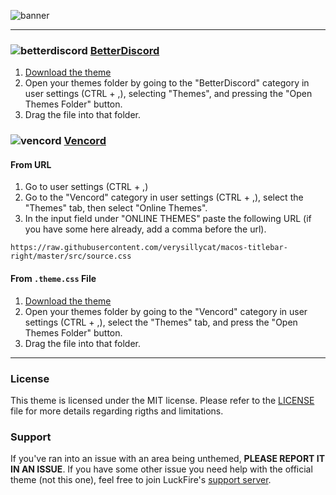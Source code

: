 ![banner](https://files.catbox.moe/jk1vld.png)

---

### ![betterdiscord](https://discord-extensions.github.io/assets/icons/betterdiscord.png) **[BetterDiscord](https://betterdiscord.app)**
1. [Download the theme](https://github.com/verysillycat/macos-titlebar-right/releases/download/V2.1/macos-titlebar-right.theme.css)
2. Open your themes folder by going to the "BetterDiscord" category in user settings (CTRL + ,), selecting "Themes", and pressing the "Open Themes Folder" button.
3. Drag the file into that folder.

### ![vencord](https://discord-extensions.github.io/assets/icons/vencord.gif) **[Vencord](https://github.com/Vendicated/Vencord)**
#### From URL
1. Go to user settings (CTRL + ,)
2. Go to the "Vencord" category in user settings (CTRL + ,), select the "Themes" tab, then select "Online Themes".
3. In the input field under "ONLINE THEMES" paste the following URL (if you have some here already, add a comma before the url).
```
https://raw.githubusercontent.com/verysillycat/macos-titlebar-right/master/src/source.css
```
#### From `.theme.css` File
1. [Download the theme](https://github.com/verysillycat/macos-titlebar-right/releases/download/V1.0/macos-titlebar-right.theme.css)
2. Open your themes folder by going to the "Vencord" category in user settings (CTRL + ,), select the "Themes" tab, and press the "Open Themes Folder" button.
3. Drag the file into that folder.

---

### License
This theme is licensed under the MIT license. Please refer to the [LICENSE](./LICENSE) file for more details regarding rigths and limitations.

### Support
If you've ran into an issue with an area being unthemed, **PLEASE REPORT IT IN AN ISSUE**. If you have some other issue you need help with the official theme (not this one), feel free to join LuckFire's [support server](https://discord.gg/vYdXbEzqDs).
